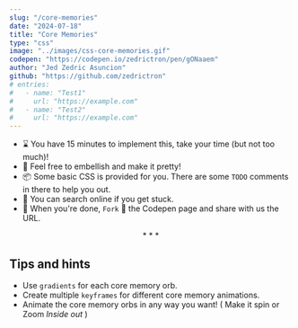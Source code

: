 ```yaml
---
slug: "/core-memories"
date: "2024-07-18"
title: "Core Memories"
type: "css"
image: "../images/css-core-memories.gif"
codepen: "https://codepen.io/zedrictron/pen/gONaaem"
author: "Jed Zedric Asuncion"
github: "https://github.com/zedrictron"
# entries:
#   - name: "Test1"
#     url: "https://example.com"
#   - name: "Test2"
#     url: "https://example.com"
---
```


- ⌛ You have 15 minutes to implement this, take your time (but not too much)!
- 💅 Feel free to embellish and make it pretty!
- 📦 Some basic CSS is provided for you. There are some `TODO` comments in there to help you out.
- 🧙 You can search online if you get stuck.
- 🎉 When you're done, `Fork` 🍴 the Codepen page and share with us the URL.

<p align='center'>* * *</p>

## Tips and hints

- Use `gradients` for each core memory orb.
- Create multiple `keyframes` for different core memory animations.
- Animate the core memory orbs in any way you want! ( Make it spin or Zoom _Inside out_ )
